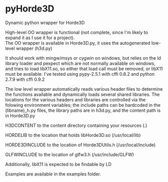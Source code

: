 pyHorde3D
=========

Dynamic python wrapper for Horde3D

High-level OO wrapper is functional (not complete, since I'm likely to expand it as I use it for a project).  
The OO wrapper is available in Horde3D.py, it uses the autogenerated low-level wrapper (h3d.py) 

It should work with mingw/msys or cygwin on windows, but relies on the ld library loader and pexpect which are not normally available on windows, and tries to load libX11.so, so either that load call must be removed, or libX11 must be available.
I've tested using pypy-2.5.1 with cffi 0.8.2 and python 2.7.9 with cffi 0.9.2 


The low level wrapper automatically reads various header files to determine the functions available and dynamically loads several shared libraries.  The locations for the various headers and libraries are controlled via the folowing environment variables; the include paths can be hardcoded in the (libname)_h.py files, the library paths are in h3d.py, and the content path is in Horde3D.py

H3DCONTENT to the content directory containing your resources (.)

HORDELIB to the location that holds libHorde3D.so (/usr/local/lib)

HORDE3DINCLUDE to the location of Horde3DUtils.h (/usr/local/include)

GLFWINCLUDE to the location of glfw3.h (/usr/include/GLFW)

Additionally, libX11 is expected to be findable by LD

Examples are available in the examples folder.
